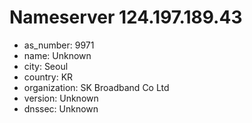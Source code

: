 # Nameserver 124.197.189.43

* as_number: 9971
* name: Unknown
* city: Seoul
* country: KR
* organization: SK Broadband Co Ltd
* version: Unknown
* dnssec: Unknown
